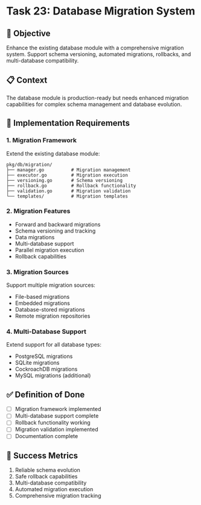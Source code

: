<!-- file: tasks/23-database-migration-system.md -->
<!-- version: 1.0.0 -->
<!-- guid: y3z3a3b3-w3x3-6y6z-0u0v-345678901wxy -->

# Task 23: Database Migration System

## 🎯 Objective

Enhance the existing database module with a comprehensive migration system.
Support schema versioning, automated migrations, rollbacks, and multi-database
compatibility.

## 📋 Context

The database module is production-ready but needs enhanced migration
capabilities for complex schema management and database evolution.

## 🔧 Implementation Requirements

### 1. Migration Framework

Extend the existing database module:

```text
pkg/db/migration/
├── manager.go          # Migration management
├── executor.go         # Migration execution
├── versioning.go       # Schema versioning
├── rollback.go         # Rollback functionality
├── validation.go       # Migration validation
└── templates/          # Migration templates
```

### 2. Migration Features

- Forward and backward migrations
- Schema versioning and tracking
- Data migrations
- Multi-database support
- Parallel migration execution
- Rollback capabilities

### 3. Migration Sources

Support multiple migration sources:

- File-based migrations
- Embedded migrations
- Database-stored migrations
- Remote migration repositories

### 4. Multi-Database Support

Extend support for all database types:

- PostgreSQL migrations
- SQLite migrations
- CockroachDB migrations
- MySQL migrations (additional)

## ✅ Definition of Done

- [ ] Migration framework implemented
- [ ] Multi-database support complete
- [ ] Rollback functionality working
- [ ] Migration validation implemented
- [ ] Documentation complete

## 🎯 Success Metrics

1. Reliable schema evolution
2. Safe rollback capabilities
3. Multi-database compatibility
4. Automated migration execution
5. Comprehensive migration tracking
